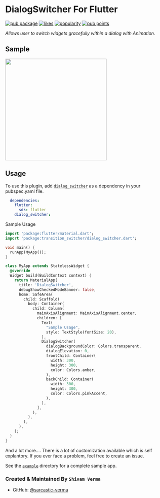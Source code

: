 # DialogSwitcher For Flutter
[![pub package](https://img.shields.io/pub/v/dialog_switcher.svg)](https://pub.dev/packages/dialog_switcher)
[![likes](https://badges.bar/dialog_switcher/likes)](https://pub.dev/packages/dialog_switcher/score)
[![popularity](https://badges.bar/dialog_switcher/popularity)](https://pub.dev/packages/dialog_switcher/score)
[![pub points](https://badges.bar/dialog_switcher/pub%20points)](https://pub.dev/packages/dialog_switcher/score)

*Allows user to switch widgets gracefully within a dialog with Animation.*

## Sample

<img src="https://user-images.githubusercontent.com/50954641/116223856-98194980-a76d-11eb-9929-57b9d1258248.gif" width="320" />

## Usage

To use this plugin, add [`dialog_switcher`](https://pub.dev/packages/dialog_switcher) as a dependency in your pubspec.yaml file.

```yaml
  dependencies:
    flutter:
      sdk: flutter
    dialog_switcher:
```

Sample Usage
```dart
import 'package:flutter/material.dart';
import 'package:transition_switcher/dialog_switcher.dart';

void main() {
  runApp(MyApp());
}

class MyApp extends StatelessWidget {
  @override
  Widget build(BuildContext context) {
    return MaterialApp(
      title: 'DialogSwitcher',
      debugShowCheckedModeBanner: false,
      home: SafeArea(
        child: Scaffold(
          body: Container(
            child: Column(
              mainAxisAlignment: MainAxisAlignment.center,
              children: [
                Text(
                  "Sample Usage",
                  style: TextStyle(fontSize: 20),
                ),
                DialogSwitcher(
                  dialogBackgroundColor: Colors.transparent,
                  dialogElevation: 0,
                  frontChild: Container(
                    width: 300,
                    height: 300,
                    color: Colors.amber,
                  ),
                  backChild: Container(
                    width: 300,
                    height: 300,
                    color: Colors.pinkAccent,
                  ),
                ),
              ],
            ),
          ),
        ),
      ),
    );
  }
}
```

And a lot more.... 
There is a lot of customization available which is self explantory.
If you ever face a problem, feel free to create an issue.

See the [`example`](https://github.com/sarcastic-verma/dialog_switcher/blob/master/example) directory for a complete sample app.

### Created & Maintained By `Shivam Verma`

* GitHub: [@sarcastic-verma](https://github.com/sarcastic-verma)

